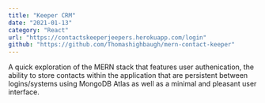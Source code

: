 ```yaml
---
title: "Keeper CRM"
date: "2021-01-13"
category: "React"
url: "https://contactskeeperjeepers.herokuapp.com/login"
github: "https://github.com/Thomashighbaugh/mern-contact-keeper"
---
```


A quick exploration of the MERN stack that features user authenication, the ability to store contacts within the application that are persistent between logins/systems using MongoDB Atlas as well as a minimal and pleasant user interface.
